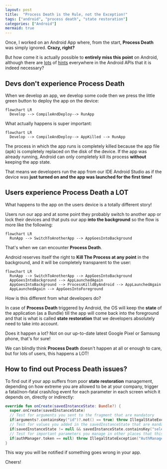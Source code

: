 ```yaml
---
layout: post
title:  "Process Death is the Rule, not the Exception!"
tags: ["android", "process death", "state restoration"]
categories: ["Android"]
mermaid: true
---
```


Once, I worked on an Android App where, from the start, **Process Death** was simply ignored. **Crazy, right?**

But how come it is actually possible to **entirely miss this point** on Android, although there are [lots](https://developer.android.com/topic/libraries/architecture/viewmodel/viewmodel-savedstate) of [hints](https://developer.android.com/topic/libraries/architecture/saving-states) everywhere in the Android APIs that it is indeed necessary?

## Devs don't experience Process Death

When we develop an app, we develop some code then we press the little green button to deploy the app on the device:
```mermaid
flowchart LR
  Develop --> CompileAndDeploy--> RunApp
```
What actually happens is super important:
```mermaid
flowchart LR
  Develop --> CompileAndDeploy--> AppKilled --> RunApp
```
The process in which the app runs is completely killed because the app file (apk) is completely replaced on the disk of the device. If the app was already running, Android can only completely kill its process **without** keeping the app state.

That means we developers run the app from our IDE Android Studio as if the device was **just turned on and the app was launched for the first time!**

## Users experience Process Death a LOT

What happens to the app on the users device is a totally different story!

Users run our app and at some point they probably switch to another app or lock their devices and that puts our app **into the background** so the flow is more like the following:

```mermaid
flowchart LR
  RunApp --> SwitchToAnotherApp --> AppGoesIntoBackground
```
That's when we can encounter **Process Death**.

Android reserves itself the right to **Kill The Process at any point** in the background, and it will be completely transparent to the user:

```mermaid
flowchart LR
  RunApp --> SwitchToAnotherApp --> AppGoesIntoBackground
  AppGoesIntoBackground --> AppLaunchedAgain
  AppGoesIntoBackground --> ProcessKilldByAndroid --> AppLaunchedAgain
  AppLaunchedAgain --> AppGoesIntoForeground
```

How is this different from what developers do? 

In case of **Process Death** triggered by Android, the OS will keep the **state** of the application (as a Bundle) till the app will come back into the foreground and that is what is called **state restoration** that we developers absolutely need to take into account.

Does it happen a lot? Not on our up-to-date latest Google Pixel or Samsung phone, that's for sure!

We can blindly think **Process Death** doesn't happen at all or enough to care, but for lots of users, this happens a LOT!

## How to find out Process Death issues?

To find out if your app suffers from poor **state restoration** management, depending on how extreme you are allowed to be at your company, trigger a fatal/non-fatal crash/log event for each parameter in each screen which it depends on, directly or indirectly:
```kotlin
override fun onCreate(savedInstanceState: Bundle?) {
  super.onCreate(savedInstanceState)
  // Test for arguments you sent to the fragment that are mandatory
  if(arguments?.containsKey("id")?.not() == true) throw IllegalStateException("id parameter in screen $screenName not found but is mandatory")
  // Test for values you added in the savedInstanceState that are mandatory
  if(savedInstanceState != null && savedInstanceState.containsKey("selectedBottomBarItem").not()) throw IllegalStateException("selectedBottomBarItem parameter  in screen $screenName not found")
  // Test for important parameters you manage in other places that this screen depends on
  if(authManager.token == null) throw IllegalStateException("AuthManager should have gotten a valid token before accessing screen $screenName")
}
```
This way you will be notified if something goes wrong in your app.

Cheers! 

